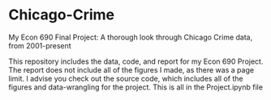 # Chicago-Crime
My Econ 690 Final Project: A thorough look through Chicago Crime data, from 2001-present

This repository includes the data, code, and report for my Econ 690 Project. 
The report does not include all of the figures I made, as there was a page limit. I advise you check out the source code, which includes all of the figures and data-wrangling for the project. This is all in the Project.ipynb file  
